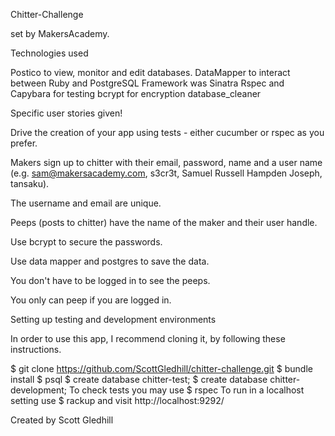 Chitter-Challenge

set by MakersAcademy.


Technologies used

Postico to view, monitor and edit databases.
DataMapper to interact between Ruby and PostgreSQL
Framework was Sinatra
Rspec and Capybara for testing
bcrypt for encryption
database_cleaner


Specific user stories given!

Drive the creation of your app using tests - either cucumber or rspec as you prefer.

Makers sign up to chitter with their email, password, name and a user name (e.g. sam@makersacademy.com, s3cr3t, Samuel Russell Hampden Joseph, tansaku).

The username and email are unique.

Peeps (posts to chitter) have the name of the maker and their user handle.

Use bcrypt to secure the passwords.

Use data mapper and postgres to save the data.

You don't have to be logged in to see the peeps.

You only can peep if you are logged in.

Setting up testing and development environments



In order to use this app, I recommend cloning it, by following these instructions.

$ git clone
https://github.com/ScottGledhill/chitter-challenge.git
$ bundle install
$ psql
$ create database chitter-test;
$ create database chitter-development;
To check tests you may use $ rspec
To run in a localhost setting use $ rackup and visit http://localhost:9292/

Created by
Scott Gledhill
